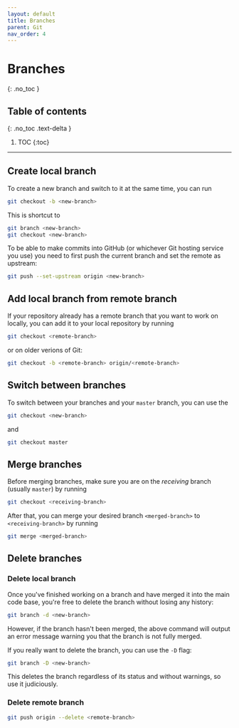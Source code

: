 ```yaml
---
layout: default
title: Branches
parent: Git
nav_order: 4
---
```


# Branches
{: .no_toc }

## Table of contents
{: .no_toc .text-delta }

1. TOC
{:toc}

---

## Create local branch

To create a new branch and switch to it at the same time, you can run
```bash
git checkout -b <new-branch>
```

This is shortcut to
```bash
git branch <new-branch>
git checkout <new-branch>
```

To be able to make commits into GitHub (or whichever Git hosting service you use) you need to first push the current branch and set the remote as upstream:
```bash
git push --set-upstream origin <new-branch>
```

## Add local branch from remote branch

If your repository already has a remote branch that you want to work on locally, you can add it to your local repository by running
```bash
git checkout <remote-branch>
```

or on older verions of Git:
```bash
git checkout -b <remote-branch> origin/<remote-branch>
```

## Switch between branches

To switch between your branches and your `master` branch, you can use the
```bash
git checkout <new-branch>
```
and
```bash
git checkout master
```

## Merge branches

Before merging branches, make sure you are on the *receiving* branch (usually `master`) by running
```bash
git checkout <receiving-branch>
```
After that, you can merge your desired branch `<merged-branch>` to  `<receiving-branch>` by running
```bash
git merge <merged-branch>
```

## Delete branches

### Delete local branch

Once you've finished working on a branch and have merged it into the main code base, you're free to delete the branch without losing any history:
```bash
git branch -d <new-branch>
```

However, if the branch hasn't been merged, the above command will output an error message warning you that the branch is not fully merged.

If you really want to delete the branch, you can use the `-D` flag:

```bash
git branch -D <new-branch>
```
This deletes the branch regardless of its status and without warnings, so use it judiciously.


### Delete remote branch

```bash
git push origin --delete <remote-branch>
```
